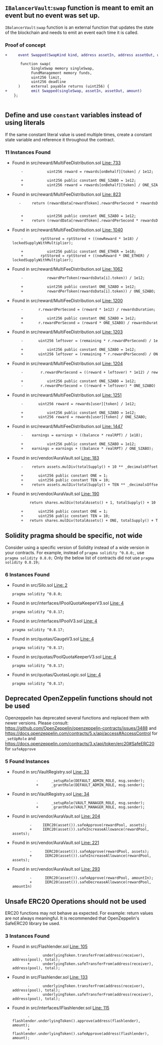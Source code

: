 ## `IBalancerVault`:`swap` function is meant to emit an event but no event was set up.

`IBalancerVault`:`swap` function is an external function that updates the state of the blockchain and needs to emit an event each time it is called.

### Proof of concept

```diff
+     event Swapped(SwapKind kind, address assetIn, address assetOut, uint256 amount);

       function swap(
            SingleSwap memory singleSwap,
            FundManagement memory funds,
            uint256 limit,
            uint256 deadline
      )     external payable returns (uint256) {
+           emit Swapped(singleSwap, assetIn, assetOut, amount)
    };
	
```


## Define and use `constant` variables instead of using literals

If the same constant literal value is used multiple times, create a constant state variable and reference it throughout the contract.

### 11 Instances Found


- Found in src/reward/MultiFeeDistribution.sol [Line: 733](src/reward/MultiFeeDistribution.sol#L733)

	```diff
	    -           uint256 reward = rewards[onBehalf][token] / 1e12;

        +           uint256 public constant ONE_SZABO = 1e12;
	    +           uint256 reward = rewards[onBehalf][token] / ONE_SZABO;
	```

- Found in src/reward/MultiFeeDistribution.sol [Line: 823](src/reward/MultiFeeDistribution.sol#L823)

	```diff
	   -     return (rewardData[rewardToken].rewardPerSecond * rewardsDuration) / 1e12;


        +           uint256 public constant ONE_SZABO = 1e12;
	    +    return (rewardData[rewardToken].rewardPerSecond * rewardsDuration) / ONE_SZABO;
	```

- Found in src/reward/MultiFeeDistribution.sol [Line: 1040](src/reward/MultiFeeDistribution.sol#L1040)

	```solidity
	    -        rptStored = rptStored + ((newReward * 1e18) / lockedSupplyWithMultiplier);

        +           uint256 public constant ONE_ETHER = 1e18;
	    +        rptStored = rptStored + ((newReward * ONE_ETHER) / lockedSupplyWithMultiplier);
	```

- Found in src/reward/MultiFeeDistribution.sol [Line: 1062](src/reward/MultiFeeDistribution.sol#L1062)

	```diff
	    -           rewardPerToken(rewardsData[i].token)) / 1e12;

        +           uint256 public constant ONE_SZABO = 1e12;
	    +           rewardPerToken(rewardsData[i].token)) / ONE_SZABO;
	```

- Found in src/reward/MultiFeeDistribution.sol [Line: 1200](src/reward/MultiFeeDistribution.sol#L1200)

	```diff
	    -       r.rewardPerSecond = (reward * 1e12) / rewardsDuration;

        +           uint256 public constant ONE_SZABO = 1e12;
	    +       r.rewardPerSecond = (reward * ONE_SZABO) / rewardsDuration;
	```

- Found in src/reward/MultiFeeDistribution.sol [Line: 1203](src/reward/MultiFeeDistribution.sol#L1203)

	```diff
	    -       uint256 leftover = (remaining * r.rewardPerSecond) / 1e12;

        +           uint256 public constant ONE_SZABO = 1e12;
	    +       uint256 leftover = (remaining * r.rewardPerSecond) / ONE_SZABO;
	```

- Found in src/reward/MultiFeeDistribution.sol [Line: 1204](src/reward/MultiFeeDistribution.sol#L1204)

	```diff
	    -        r.rewardPerSecond = ((reward + leftover) * 1e12) / rewardsDuration;

        +           uint256 public constant ONE_SZABO = 1e12;
	    -        r.rewardPerSecond = ((reward + leftover) * ONE_SZABO) / rewardsDuration;
	```

- Found in src/reward/MultiFeeDistribution.sol [Line: 1251](src/reward/MultiFeeDistribution.sol#L1251)

	```diff
	    -       uint256 reward = rewards[user][token] / 1e12;

        +           uint256 public constant ONE_SZABO = 1e12;
	    +       uint256 reward = rewards[user][token] / ONE_SZABO;
	```

- Found in src/reward/MultiFeeDistribution.sol [Line: 1447](src/reward/MultiFeeDistribution.sol#L1447)

	```diff
	    -    earnings = earnings + ((balance * realRPT) / 1e18);

        +           uint256 public constant ONE_SZABO = 1e12;
	    +    earnings = earnings + ((balance * realRPT) / ONE_SZABO);
	```

- Found in src/vendor/AuraVault.sol [Line: 183](src/vendor/AuraVault.sol#L183)

	```diff
	    -    return assets.mulDiv(totalSupply() + 10 ** _decimalsOffset(), totalAssets() + 1, rounding);

        +       uint256 public constant ONE = 1;
        +       uint256 public constant TEN = 10;
	    +    return assets.mulDiv(totalSupply() + TEN ** _decimalsOffset(), totalAssets() + ONE, rounding);
	```

- Found in src/vendor/AuraVault.sol [Line: 190](src/vendor/AuraVault.sol#L190)

	```diff
	        return shares.mulDiv(totalAssets() + 1, totalSupply() + 10 ** _decimalsOffset(), rounding);

        +       uint256 public constant ONE = 1;
        +       uint256 public constant TEN = 10;
	    +   return shares.mulDiv(totalAssets() + ONE, totalSupply() + TEN ** _decimalsOffset(), rounding);
	```







## Solidity pragma should be specific, not wide

Consider using a specific version of Solidity instead of a wide version in your contracts. For example, instead of `pragma solidity ^0.8.0;`, use `pragma solidity 0.8.0;` Only the below list of contracts did not use `pragma solidity 0.8.19;`

### 6 Instances Found

- Found in src/Silo.sol [Line: 2](src/Silo.sol#L2)

	```solidity
	pragma solidity ^0.8.0;
	```

- Found in src/interfaces/IPoolQuotaKeeperV3.sol [Line: 4](src/interfaces/IPoolQuotaKeeperV3.sol#L4)

	```solidity
	pragma solidity ^0.8.17;
	```

- Found in src/interfaces/IPoolV3.sol [Line: 4](src/interfaces/IPoolV3.sol#L4)

	```solidity
	pragma solidity ^0.8.17;
	```

- Found in src/quotas/GaugeV3.sol [Line: 4](src/quotas/GaugeV3.sol#L4)

	```solidity
	pragma solidity ^0.8.17;
	```

- Found in src/quotas/PoolQuotaKeeperV3.sol [Line: 4](src/quotas/PoolQuotaKeeperV3.sol#L4)

	```solidity
	pragma solidity ^0.8.17;
	```

- Found in src/quotas/QuotasLogic.sol [Line: 4](src/quotas/QuotasLogic.sol#L4)

	```solidity
	pragma solidity ^0.8.17;
	```





## Deprecated OpenZeppelin functions should not be used

Openzeppelin has deprecated several functions and replaced them with newer versions. Please consult: https://github.com/OpenZeppelin/openzeppelin-contracts/issues/3488  and  https://docs.openzeppelin.com/contracts/5.x/api/access#AccessControl for `_setUpRole` and https://docs.openzeppelin.com/contracts/3.x/api/token/erc20#SafeERC20 for `safeApprove`


### 5 Found Instances


- Found in src/VaultRegistry.sol [Line: 33](src/VaultRegistry.sol#L33)

	```solidity
               -      _setupRole(DEFAULT_ADMIN_ROLE, msg.sender);
               +      _grantRole(DEFAULT_ADMIN_ROLE, msg.sender);
	```

- Found in src/VaultRegistry.sol [Line: 34](src/VaultRegistry.sol#L34)

	```solidity
               -      _setupRole(VAULT_MANAGER_ROLE, msg.sender);
               +      _grantRole(VAULT_MANAGER_ROLE, msg.sender);
	```

- Found in src/vendor/AuraVault.sol [Line: 204](src/vendor/AuraVault.sol#L204)

	```solidity
            -     IERC20(asset()).safeApprove(rewardPool, assets);
            +     IERC20(asset()).safeIncreaseAllowance(rewardPool, assets);
	```

- Found in src/vendor/AuraVault.sol [Line: 221](src/vendor/AuraVault.sol#L221)

	```solidity
            -      IERC20(asset()).safeApprove(rewardPool, assets);
            +      IERC20(asset()).safeIncreaseAllowance(rewardPool, assets);
	```

- Found in src/vendor/AuraVault.sol [Line: 293](src/vendor/AuraVault.sol#L293)

	```solidity
            -      IERC20(asset()).safeApprove(rewardPool, amountIn);
            +      IERC20(asset()).safeDecreaseAllowance(rewardPool, amountIn)
	```



## Unsafe ERC20 Operations should not be used

ERC20 functions may not behave as expected. For example: return values are not always meaningful. It is recommended that OpenZeppelin's SafeERC20 library be used.

### 3 Instances Found


- Found in src/Flashlender.sol [Line: 105](src/Flashlender.sol#L105)

	```solidity
           -      underlyingToken.transferFrom(address(receiver), address(pool), total);
           +      underlyingToken.safeTransferFrom(address(receiver), address(pool), total);
	```

- Found in src/Flashlender.sol [Line: 133](src/Flashlender.sol#L133)

	```solidity
           -      underlyingToken.transferFrom(address(receiver), address(pool), total);
           +      underlyingToken.safeTransferFrom(address(receiver), address(pool), total);
	```

- Found in src/interfaces/IFlashlender.sol [Line: 115](src/interfaces/IFlashlender.sol#L115)

	```solidity
           -      flashlender.underlyingToken().approve(address(flashlender), amount);
           +      flashlender.underlyingToken().safeApprove(address(flashlender), amount);
	```


